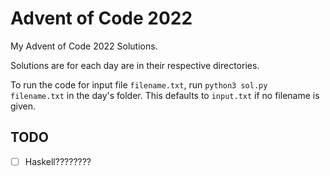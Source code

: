# Advent of Code 2022

My Advent of Code 2022 Solutions.

Solutions are for each day are in their respective directories.

To run the code for input file `filename.txt`, run `python3 sol.py filename.txt` in the day's folder.  This defaults to `input.txt` if no filename is given.

## TODO

- [ ] Haskell????????
